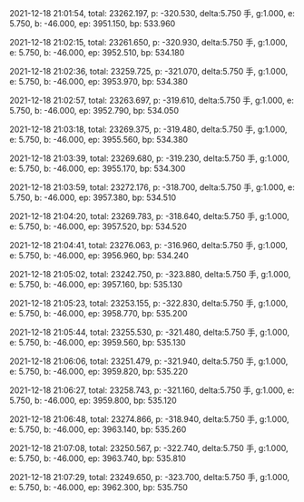 2021-12-18 21:01:54, total: 23262.197, p: -320.530, delta:5.750 手, g:1.000, e: 5.750, b: -46.000, ep: 3951.150, bp: 533.960

2021-12-18 21:02:15, total: 23261.650, p: -320.930, delta:5.750 手, g:1.000, e: 5.750, b: -46.000, ep: 3952.510, bp: 534.180

2021-12-18 21:02:36, total: 23259.725, p: -321.070, delta:5.750 手, g:1.000, e: 5.750, b: -46.000, ep: 3953.970, bp: 534.380

2021-12-18 21:02:57, total: 23263.697, p: -319.610, delta:5.750 手, g:1.000, e: 5.750, b: -46.000, ep: 3952.790, bp: 534.050

2021-12-18 21:03:18, total: 23269.375, p: -319.480, delta:5.750 手, g:1.000, e: 5.750, b: -46.000, ep: 3955.560, bp: 534.380

2021-12-18 21:03:39, total: 23269.680, p: -319.230, delta:5.750 手, g:1.000, e: 5.750, b: -46.000, ep: 3955.170, bp: 534.300

2021-12-18 21:03:59, total: 23272.176, p: -318.700, delta:5.750 手, g:1.000, e: 5.750, b: -46.000, ep: 3957.380, bp: 534.510

2021-12-18 21:04:20, total: 23269.783, p: -318.640, delta:5.750 手, g:1.000, e: 5.750, b: -46.000, ep: 3957.520, bp: 534.520

2021-12-18 21:04:41, total: 23276.063, p: -316.960, delta:5.750 手, g:1.000, e: 5.750, b: -46.000, ep: 3956.960, bp: 534.240

2021-12-18 21:05:02, total: 23242.750, p: -323.880, delta:5.750 手, g:1.000, e: 5.750, b: -46.000, ep: 3957.160, bp: 535.130

2021-12-18 21:05:23, total: 23253.155, p: -322.830, delta:5.750 手, g:1.000, e: 5.750, b: -46.000, ep: 3958.770, bp: 535.200

2021-12-18 21:05:44, total: 23255.530, p: -321.480, delta:5.750 手, g:1.000, e: 5.750, b: -46.000, ep: 3959.560, bp: 535.130

2021-12-18 21:06:06, total: 23251.479, p: -321.940, delta:5.750 手, g:1.000, e: 5.750, b: -46.000, ep: 3959.820, bp: 535.220

2021-12-18 21:06:27, total: 23258.743, p: -321.160, delta:5.750 手, g:1.000, e: 5.750, b: -46.000, ep: 3959.800, bp: 535.120

2021-12-18 21:06:48, total: 23274.866, p: -318.940, delta:5.750 手, g:1.000, e: 5.750, b: -46.000, ep: 3963.140, bp: 535.260

2021-12-18 21:07:08, total: 23250.567, p: -322.740, delta:5.750 手, g:1.000, e: 5.750, b: -46.000, ep: 3963.740, bp: 535.810

2021-12-18 21:07:29, total: 23249.650, p: -323.700, delta:5.750 手, g:1.000, e: 5.750, b: -46.000, ep: 3962.300, bp: 535.750